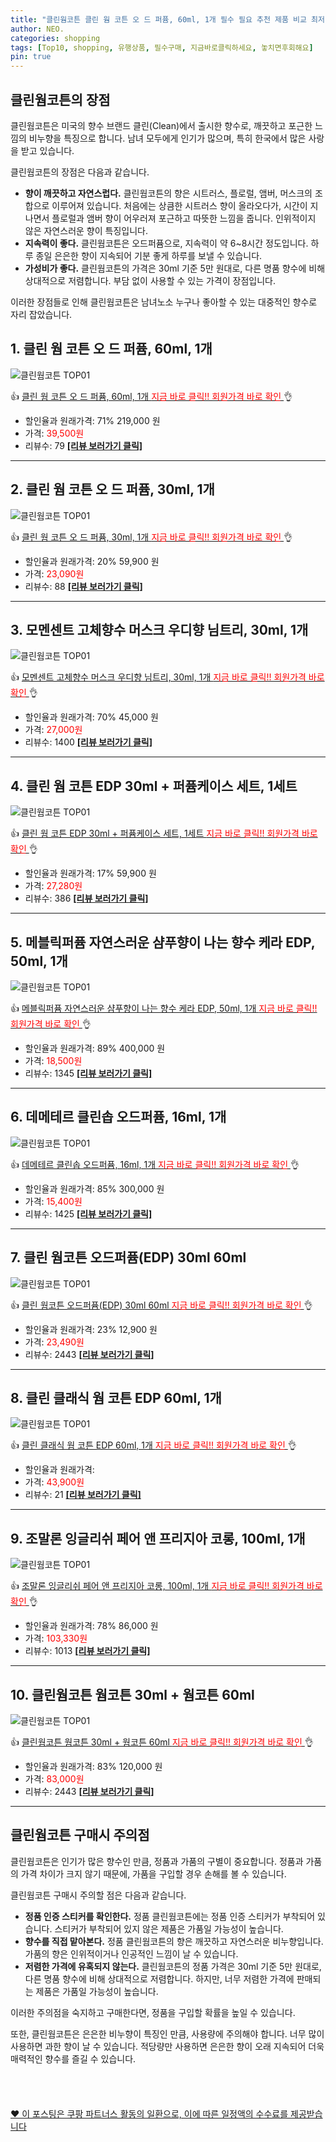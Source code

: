 ```yaml
---
title: "클린웜코튼 클린 웜 코튼 오 드 퍼퓸, 60ml, 1개 필수 필요 추천 제품 비교 최저 가격 비교 장점 구매 후기 구매평"
author: NEO.
categories: shopping
tags: [Top10, shopping, 유행상품, 필수구매, 지금바로클릭하세요, 놓치면후회해요]
pin: true
---
```

**<h2>클린웜코튼의 장점</h2>**

클린웜코튼은 미국의 향수 브랜드 클린(Clean)에서 출시한 향수로, 깨끗하고 포근한 느낌의 비누향을 특징으로 합니다. 남녀 모두에게 인기가 많으며, 특히 한국에서 많은 사랑을 받고 있습니다.

클린웜코튼의 장점은 다음과 같습니다.

* **향이 깨끗하고 자연스럽다.** 클린웜코튼의 향은 시트러스, 플로럴, 앰버, 머스크의 조합으로 이루어져 있습니다. 처음에는 상큼한 시트러스 향이 올라오다가, 시간이 지나면서 플로럴과 앰버 향이 어우러져 포근하고 따뜻한 느낌을 줍니다. 인위적이지 않은 자연스러운 향이 특징입니다.
* **지속력이 좋다.** 클린웜코튼은 오드퍼퓸으로, 지속력이 약 6~8시간 정도입니다. 하루 종일 은은한 향이 지속되어 기분 좋게 하루를 보낼 수 있습니다.
* **가성비가 좋다.** 클린웜코튼의 가격은 30ml 기준 5만 원대로, 다른 명품 향수에 비해 상대적으로 저렴합니다. 부담 없이 사용할 수 있는 가격이 장점입니다.

이러한 장점들로 인해 클린웜코튼은 남녀노소 누구나 좋아할 수 있는 대중적인 향수로 자리 잡았습니다.

   

## 1. 클린 웜 코튼 오 드 퍼퓸, 60ml, 1개

![클린웜코튼 TOP01](https://thumbnail7.coupangcdn.com/thumbnails/remote/490x490ex/image/retail/images/4533983596446136-941c2cdb-4b4c-442e-9a20-dcbf1bc7d7aa.jpg)


👍 [클린 웜 코튼 오 드 퍼퓸, 60ml, 1개 <font color=red> 지금 바로 클릭!! 회원가격 바로 확인 </font> ](https://link.coupang.com/re/AFFSDP?lptag=AF3617701&subid=GithubCoopas&pageKey=7281183572&traceid=V0-153&itemId=9768450896&vendorItemId=85669714037) 👌 


- 할인율과 원래가격: 71%  219,000   원
- 가격: <span style='color:red'>39,500원</span>
- 리뷰수: 79  [**[리뷰 보러가기 클릭]**](https://link.coupang.com/re/AFFSDP?lptag=AF3617701&subid=GithubCoopas&pageKey=7281183572&traceid=V0-153&itemId=9768450896&vendorItemId=85669714037)

---


   

## 2. 클린 웜 코튼 오 드 퍼퓸, 30ml, 1개

![클린웜코튼 TOP01](https://thumbnail8.coupangcdn.com/thumbnails/remote/490x490ex/image/retail/images/1321670405750614-3bd0770f-0716-4f7a-8f32-722162e54a78.jpg)


👍 [클린 웜 코튼 오 드 퍼퓸, 30ml, 1개 <font color=red> 지금 바로 클릭!! 회원가격 바로 확인 </font> ](https://link.coupang.com/re/AFFSDP?lptag=AF3617701&subid=GithubCoopas&pageKey=7281183572&traceid=V0-153&itemId=16539790988&vendorItemId=85669713932) 👌 


- 할인율과 원래가격: 20%  59,900   원
- 가격: <span style='color:red'>23,090원</span>
- 리뷰수: 88  [**[리뷰 보러가기 클릭]**](https://link.coupang.com/re/AFFSDP?lptag=AF3617701&subid=GithubCoopas&pageKey=7281183572&traceid=V0-153&itemId=16539790988&vendorItemId=85669713932)

---


   

## 3. 모멘센트 고체향수 머스크 우디향 님트리, 30ml, 1개

![클린웜코튼 TOP01](https://thumbnail9.coupangcdn.com/thumbnails/remote/490x490ex/image/retail/images/2023/06/30/14/8/8bf059f2-0249-45ba-9a03-a250dae9dd4a.jpg)


👍 [모멘센트 고체향수 머스크 우디향 님트리, 30ml, 1개 <font color=red> 지금 바로 클릭!! 회원가격 바로 확인 </font> ](https://link.coupang.com/re/AFFSDP?lptag=AF3617701&subid=GithubCoopas&pageKey=7440081174&traceid=V0-153&itemId=19344731304&vendorItemId=86432110173) 👌 


- 할인율과 원래가격: 70%  45,000   원
- 가격: <span style='color:red'>27,000원</span>
- 리뷰수: 1400  [**[리뷰 보러가기 클릭]**](https://link.coupang.com/re/AFFSDP?lptag=AF3617701&subid=GithubCoopas&pageKey=7440081174&traceid=V0-153&itemId=19344731304&vendorItemId=86432110173)

---


   

## 4. 클린 웜 코튼 EDP 30ml + 퍼퓸케이스 세트, 1세트

![클린웜코튼 TOP01](https://thumbnail6.coupangcdn.com/thumbnails/remote/490x490ex/image/retail/images/2023/01/09/18/4/0beba2ed-c4a9-4068-a7ad-32892ca62027.jpg)


👍 [클린 웜 코튼 EDP 30ml + 퍼퓸케이스 세트, 1세트 <font color=red> 지금 바로 클릭!! 회원가격 바로 확인 </font> ](https://link.coupang.com/re/AFFSDP?lptag=AF3617701&subid=GithubCoopas&pageKey=7053236676&traceid=V0-153&itemId=17468739602&vendorItemId=84636446761) 👌 


- 할인율과 원래가격: 17%  59,900   원
- 가격: <span style='color:red'>27,280원</span>
- 리뷰수: 386  [**[리뷰 보러가기 클릭]**](https://link.coupang.com/re/AFFSDP?lptag=AF3617701&subid=GithubCoopas&pageKey=7053236676&traceid=V0-153&itemId=17468739602&vendorItemId=84636446761)

---


   

## 5. 메블릭퍼퓸 자연스러운 샴푸향이 나는 향수 케라 EDP, 50ml, 1개

![클린웜코튼 TOP01](https://thumbnail6.coupangcdn.com/thumbnails/remote/490x490ex/image/retail/images/1152286708175061-caf1a78e-f2e2-4e7e-86b5-7b1eda9a973d.jpg)


👍 [메블릭퍼퓸 자연스러운 샴푸향이 나는 향수 케라 EDP, 50ml, 1개 <font color=red> 지금 바로 클릭!! 회원가격 바로 확인 </font> ](https://link.coupang.com/re/AFFSDP?lptag=AF3617701&subid=GithubCoopas&pageKey=97571961&traceid=V0-153&itemId=299559618&vendorItemId=3737246217) 👌 


- 할인율과 원래가격: 89%  400,000   원
- 가격: <span style='color:red'>18,500원</span>
- 리뷰수: 1345  [**[리뷰 보러가기 클릭]**](https://link.coupang.com/re/AFFSDP?lptag=AF3617701&subid=GithubCoopas&pageKey=97571961&traceid=V0-153&itemId=299559618&vendorItemId=3737246217)

---


   

## 6. 데메테르 클린솝 오드퍼퓸, 16ml, 1개

![클린웜코튼 TOP01](https://thumbnail8.coupangcdn.com/thumbnails/remote/490x490ex/image/rs_quotation_api/zlec6v8s/add958be34164dcb9d1f61a4429c7a57.jpg)


👍 [데메테르 클린솝 오드퍼퓸, 16ml, 1개 <font color=red> 지금 바로 클릭!! 회원가격 바로 확인 </font> ](https://link.coupang.com/re/AFFSDP?lptag=AF3617701&subid=GithubCoopas&pageKey=5625231931&traceid=V0-153&itemId=9131620720&vendorItemId=76417640636) 👌 


- 할인율과 원래가격: 85%  300,000   원
- 가격: <span style='color:red'>15,400원</span>
- 리뷰수: 1425  [**[리뷰 보러가기 클릭]**](https://link.coupang.com/re/AFFSDP?lptag=AF3617701&subid=GithubCoopas&pageKey=5625231931&traceid=V0-153&itemId=9131620720&vendorItemId=76417640636)

---


   

## 7. 클린 웜코튼 오드퍼퓸(EDP) 30ml 60ml

![클린웜코튼 TOP01](https://thumbnail8.coupangcdn.com/thumbnails/remote/490x490ex/image/vendor_inventory/7448/f489ac449d9d61264a23143040386d79f7c1db156157a7af0ceff1689ad3.png)


👍 [클린 웜코튼 오드퍼퓸(EDP) 30ml 60ml <font color=red> 지금 바로 클릭!! 회원가격 바로 확인 </font> ](https://link.coupang.com/re/AFFSDP?lptag=AF3617701&subid=GithubCoopas&pageKey=2111818426&traceid=V0-153&itemId=3587201092&vendorItemId=87657408721) 👌 


- 할인율과 원래가격: 23%  12,900   원
- 가격: <span style='color:red'>23,490원</span>
- 리뷰수: 2443  [**[리뷰 보러가기 클릭]**](https://link.coupang.com/re/AFFSDP?lptag=AF3617701&subid=GithubCoopas&pageKey=2111818426&traceid=V0-153&itemId=3587201092&vendorItemId=87657408721)

---


   

## 8. 클린 클래식 웜 코튼 EDP 60ml, 1개

![클린웜코튼 TOP01](https://thumbnail10.coupangcdn.com/thumbnails/remote/490x490ex/image/vendor_inventory/726e/a41624b647329e720055e47508d3362e6dddd3227755d9b7b9c00a3803b6.jpg)


👍 [클린 클래식 웜 코튼 EDP 60ml, 1개 <font color=red> 지금 바로 클릭!! 회원가격 바로 확인 </font> ](https://link.coupang.com/re/AFFSDP?lptag=AF3617701&subid=GithubCoopas&pageKey=7265460738&traceid=V0-153&itemId=19706063664&vendorItemId=87614209280) 👌 


- 할인율과 원래가격: 
- 가격: <span style='color:red'>43,900원</span>
- 리뷰수: 21  [**[리뷰 보러가기 클릭]**](https://link.coupang.com/re/AFFSDP?lptag=AF3617701&subid=GithubCoopas&pageKey=7265460738&traceid=V0-153&itemId=19706063664&vendorItemId=87614209280)

---


   

## 9. 조말론 잉글리쉬 페어 앤 프리지아 코롱, 100ml, 1개

![클린웜코튼 TOP01](https://thumbnail8.coupangcdn.com/thumbnails/remote/490x490ex/image/vendor_inventory/1cfe/37a2553377c2ed98a17fa355575ec18847d2070e11bc3a78c167d87965b1.jpg)


👍 [조말론 잉글리쉬 페어 앤 프리지아 코롱, 100ml, 1개 <font color=red> 지금 바로 클릭!! 회원가격 바로 확인 </font> ](https://link.coupang.com/re/AFFSDP?lptag=AF3617701&subid=GithubCoopas&pageKey=6595227351&traceid=V0-153&itemId=18578584621&vendorItemId=85715320106) 👌 


- 할인율과 원래가격: 78%  86,000   원
- 가격: <span style='color:red'>103,330원</span>
- 리뷰수: 1013  [**[리뷰 보러가기 클릭]**](https://link.coupang.com/re/AFFSDP?lptag=AF3617701&subid=GithubCoopas&pageKey=6595227351&traceid=V0-153&itemId=18578584621&vendorItemId=85715320106)

---


   

## 10. 클린웜코튼 웜코튼 30ml + 웜코튼 60ml

![클린웜코튼 TOP01](https://thumbnail8.coupangcdn.com/thumbnails/remote/490x490ex/image/vendor_inventory/f1c0/e8b1b2f07f639e3076c1098610037dd99547403dc1302910a500ba28cac1.jpg)


👍 [클린웜코튼 웜코튼 30ml + 웜코튼 60ml <font color=red> 지금 바로 클릭!! 회원가격 바로 확인 </font> ](https://link.coupang.com/re/AFFSDP?lptag=AF3617701&subid=GithubCoopas&pageKey=207505874&traceid=V0-153&itemId=614403284&vendorItemId=4612133847) 👌 


- 할인율과 원래가격: 83%  120,000   원
- 가격: <span style='color:red'>83,000원</span>
- 리뷰수: 2443  [**[리뷰 보러가기 클릭]**](https://link.coupang.com/re/AFFSDP?lptag=AF3617701&subid=GithubCoopas&pageKey=207505874&traceid=V0-153&itemId=614403284&vendorItemId=4612133847)

---
**<h2>클린웜코튼 구매시 주의점</h2>**

클린웜코튼은 인기가 많은 향수인 만큼, 정품과 가품의 구별이 중요합니다. 정품과 가품의 가격 차이가 크지 않기 때문에, 가품을 구입할 경우 손해를 볼 수 있습니다.

클린웜코튼 구매시 주의할 점은 다음과 같습니다.

* **정품 인증 스티커를 확인한다.** 정품 클린웜코튼에는 정품 인증 스티커가 부착되어 있습니다. 스티커가 부착되어 있지 않은 제품은 가품일 가능성이 높습니다.
* **향수를 직접 맡아본다.** 정품 클린웜코튼의 향은 깨끗하고 자연스러운 비누향입니다. 가품의 향은 인위적이거나 인공적인 느낌이 날 수 있습니다.
* **저렴한 가격에 유혹되지 않는다.** 클린웜코튼의 정품 가격은 30ml 기준 5만 원대로, 다른 명품 향수에 비해 상대적으로 저렴합니다. 하지만, 너무 저렴한 가격에 판매되는 제품은 가품일 가능성이 높습니다.

이러한 주의점을 숙지하고 구매한다면, 정품을 구입할 확률을 높일 수 있습니다.

또한, 클린웜코튼은 은은한 비누향이 특징인 만큼, 사용량에 주의해야 합니다. 너무 많이 사용하면 과한 향이 날 수 있습니다. 적당량만 사용하면 은은한 향이 오래 지속되어 더욱 매력적인 향수를 즐길 수 있습니다.<br><br><br><br><br> [ ❤  이 포스팅은 쿠팡 파트너스 활동의 일환으로, 이에 따른 일정액의 수수료를 제공받습니다](https://link.coupang.com/a/bcEFyh)